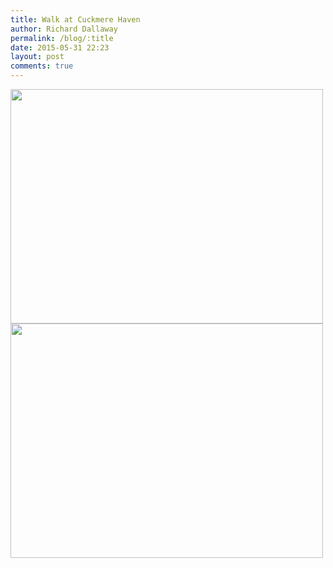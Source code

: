```yaml
---
title: Walk at Cuckmere Haven
author: Richard Dallaway
permalink: /blog/:title
date: 2015-05-31 22:23
layout: post
comments: true
---
```


<div><a href="http://static.skitters.dallaway.com/tp_2015-05-31_16_05_02.jpg"><img src="http://static.skitters.dallaway.com/tp_thumb_2015-05-31_16_05_02.jpg" width="500" height="375"/></a></div><div><a href="http://static.skitters.dallaway.com/tp_2015-05-31_16_04_00.jpg"><img src="http://static.skitters.dallaway.com/tp_thumb_2015-05-31_16_04_00.jpg" width="500" height="375"/></a></div>


   
      

